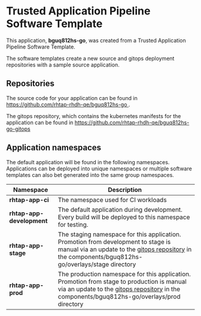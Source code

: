 # Trusted Application Pipeline Software Template

This application, **bguq812hs-go**, was created from a Trusted Application Pipeline Software Template.

The software templates create a new source and gitops deployment repositories with a sample source application. 

## Repositories

The source code for your application can be found in [https://github.com/rhtap-rhdh-qe/bguq812hs-go ](https://github.com/rhtap-rhdh-qe/bguq812hs-go ).
 
The gitops repository, which contains the kubernetes manifests for the application can be found in 
[https://github.com/rhtap-rhdh-qe/bguq812hs-go-gitops ](https://github.com/rhtap-rhdh-qe/bguq812hs-go-gitops ) 

## Application namespaces 

The default application will be found in the following namespaces. Applications can be deployed into unique namespaces or multiple software templates can also bet generated into the same group namespaces.  

|  Namespace   |  Description   |  
| -------- | -------- |
| **rhtap-app-ci** | The namespace used for CI workloads |
| **rhtap-app-development** | The default application during development. Every build will be deployed to this namespace for testing. |
| **rhtap-app-stage** | The staging namespace for this application. Promotion from development to stage is manual via an update to the [gitops repository](https://github.com/rhtap-rhdh-qe/bguq812hs-go-gitops ) in the components/bguq812hs-go/overlays/stage directory |
| **rhtap-app-prod** | The production namespace for this application. Promotion from stage to production is manual via an update to the [gitops repository](https://github.com/rhtap-rhdh-qe/bguq812hs-go-gitops ) in the components/bguq812hs-go/overlays/prod directory |